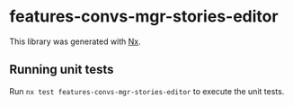 # features-convs-mgr-stories-editor

This library was generated with [Nx](https://nx.dev).

## Running unit tests

Run `nx test features-convs-mgr-stories-editor` to execute the unit tests.
